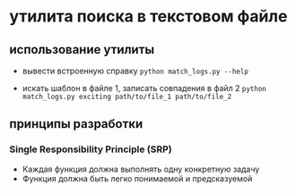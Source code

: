 # утилита поиска в текстовом файле

## использование утилиты
- вывести встроенную справку
`python match_logs.py --help`

- искать шаблон в файле 1, записать совпадения в файл 2
`python match_logs.py exciting path/to/file_1 path/to/file_2`

## принципы разработки

### Single Responsibility Principle (SRP)
- Каждая функция должна выполнять одну конкретную задачу
- Функция должна быть легко понимаемой и предсказуемой
